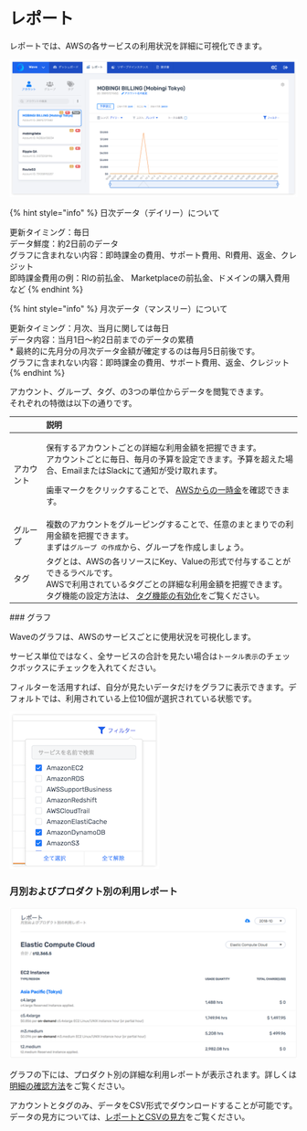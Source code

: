 # レポート

レポートでは、AWSの各サービスの利用状況を詳細に可視化できます。

![](../../.gitbook/assets/screen-shot-2018-11-26-at-16.29.09.png)

{% hint style="info" %}
日次データ（デイリー）について

更新タイミング：毎日  
データ鮮度：約2日前のデータ  
グラフに含まれない内容：即時課金の費用、サポート費用、RI費用、返金、クレジット  
即時課金費用の例：RIの前払金、 Marketplaceの前払金、ドメインの購入費用など
{% endhint %}

{% hint style="info" %}
月次データ（マンスリー）について

更新タイミング：月次、当月に関しては毎日  
データ内容：当月1日〜約2日前までのデータの累積  
\* 最終的に先月分の月次データ金額が確定するのは毎月5日前後です。  
グラフに含まれない内容：即時課金の費用、サポート費用、返金、クレジット
{% endhint %}

アカウント、グループ、タグ、の3つの単位からデータを閲覧できます。  
それぞれの特徴は以下の通りです。

<table>
  <thead>
    <tr>
      <th style="text-align:left"></th>
      <th style="text-align:left">&#x8AAC;&#x660E;</th>
    </tr>
  </thead>
  <tbody>
    <tr>
      <td style="text-align:left">&#x30A2;&#x30AB;&#x30A6;&#x30F3;&#x30C8;</td>
      <td style="text-align:left">
        <p>&#x4FDD;&#x6709;&#x3059;&#x308B;&#x30A2;&#x30AB;&#x30A6;&#x30F3;&#x30C8;&#x3054;&#x3068;&#x306E;&#x8A73;&#x7D30;&#x306A;&#x5229;&#x7528;&#x91D1;&#x984D;&#x3092;&#x628A;&#x63E1;&#x3067;&#x304D;&#x307E;&#x3059;&#x3002;
          <br
          />&#x30A2;&#x30AB;&#x30A6;&#x30F3;&#x30C8;&#x3054;&#x3068;&#x306B;&#x6BCE;&#x65E5;&#x3001;&#x6BCE;&#x6708;&#x306E;&#x4E88;&#x7B97;&#x3092;&#x8A2D;&#x5B9A;&#x3067;&#x304D;&#x307E;&#x3059;&#x3002;&#x4E88;&#x7B97;&#x3092;&#x8D85;&#x3048;&#x305F;&#x5834;&#x5408;&#x3001;Email&#x307E;&#x305F;&#x306F;Slack&#x306B;&#x3066;&#x901A;&#x77E5;&#x304C;&#x53D7;&#x3051;&#x53D6;&#x308C;&#x307E;&#x3059;&#x3002;</p>
        <p>&#x6B6F;&#x8ECA;&#x30DE;&#x30FC;&#x30AF;&#x3092;&#x30AF;&#x30EA;&#x30C3;&#x30AF;&#x3059;&#x308B;&#x3053;&#x3068;&#x3067;&#x3001;
          <a
          href="https://docs.mobingi.com/v/wave/mobingi-wave/a-lump-sum">AWS&#x304B;&#x3089;&#x306E;&#x4E00;&#x6642;&#x91D1;</a>&#x3092;&#x78BA;&#x8A8D;&#x3067;&#x304D;&#x307E;&#x3059;&#x3002;</p>
      </td>
    </tr>
    <tr>
      <td style="text-align:left">&#x30B0;&#x30EB;&#x30FC;&#x30D7;</td>
      <td style="text-align:left">&#x8907;&#x6570;&#x306E;&#x30A2;&#x30AB;&#x30A6;&#x30F3;&#x30C8;&#x3092;&#x30B0;&#x30EB;&#x30FC;&#x30D4;&#x30F3;&#x30B0;&#x3059;&#x308B;&#x3053;&#x3068;&#x3067;&#x3001;&#x4EFB;&#x610F;&#x306E;&#x307E;&#x3068;&#x307E;&#x308A;&#x3067;&#x306E;&#x5229;&#x7528;&#x91D1;&#x984D;&#x3092;&#x628A;&#x63E1;&#x3067;&#x304D;&#x307E;&#x3059;&#x3002;
        <br
        />&#x307E;&#x305A;&#x306F;<code>&#x30B0;&#x30EB;&#x30FC;&#x30D7; &#x306E;&#x4F5C;&#x6210;</code>&#x304B;&#x3089;&#x3001;&#x30B0;&#x30EB;&#x30FC;&#x30D7;&#x3092;&#x4F5C;&#x6210;&#x3057;&#x307E;&#x3057;&#x3087;&#x3046;&#x3002;</td>
    </tr>
    <tr>
      <td style="text-align:left">&#x30BF;&#x30B0;</td>
      <td style="text-align:left">&#x30BF;&#x30B0;&#x3068;&#x306F;&#x3001;AWS&#x306E;&#x5404;&#x30EA;&#x30BD;&#x30FC;&#x30B9;&#x306B;Key&#x3001;Value&#x306E;&#x5F62;&#x5F0F;&#x3067;&#x4ED8;&#x4E0E;&#x3059;&#x308B;&#x3053;&#x3068;&#x304C;&#x3067;&#x304D;&#x308B;&#x30E9;&#x30D9;&#x30EB;&#x3067;&#x3059;&#x3002;
        <br
        />AWS&#x3067;&#x5229;&#x7528;&#x3055;&#x308C;&#x3066;&#x3044;&#x308B;&#x30BF;&#x30B0;&#x3054;&#x3068;&#x306E;&#x8A73;&#x7D30;&#x306A;&#x5229;&#x7528;&#x91D1;&#x984D;&#x3092;&#x628A;&#x63E1;&#x3067;&#x304D;&#x307E;&#x3059;&#x3002;&#x30BF;&#x30B0;&#x6A5F;&#x80FD;&#x306E;&#x8A2D;&#x5B9A;&#x65B9;&#x6CD5;&#x306F;&#x3001;
        <a
        href="https://docs.mobingi.com/v/wave/mobingi-wave/tag-report">&#x30BF;&#x30B0;&#x6A5F;&#x80FD;&#x306E;&#x6709;&#x52B9;&#x5316;</a>&#x3092;&#x3054;&#x89A7;&#x304F;&#x3060;&#x3055;&#x3044;&#x3002;</td>
    </tr>
  </tbody>
</table>### グラフ

Waveのグラフは、AWSのサービスごとに使用状況を可視化します。

サービス単位ではなく、全サービスの合計を見たい場合は`トータル表示`のチェックボックスにチェックを入れてください。

フィルターを活用すれば、自分が見たいデータだけをグラフに表示できます。デフォルトでは、利用されている上位10個が選択されている状態です。

![](../../.gitbook/assets/screen-shot-2018-11-26-at-15.44.35%20%282%29.png)

### 月別およびプロダクト別の利用レポート

![](../../.gitbook/assets/screen-shot-2018-11-26-at-16.27.17.png)

グラフの下には、プロダクト別の詳細な利用レポートが表示されます。詳しくは[明細の確認方法](https://docs.mobingi.com/v/wave/mobingi-wave/detail-check)をご覧ください。

アカウントとタグのみ、データをCSV形式でダウンロードすることが可能です。データの見方については、[レポートとCSVの見方](https://docs.mobingi.com/v/wave/mobingi-wave/report-csv)をご覧ください。


